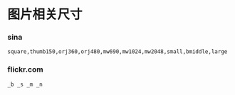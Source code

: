 # 图片相关尺寸

### sina

```
square,thumb150,orj360,orj480,mw690,mw1024,mw2048,small,bmiddle,large
```

### flickr.com

```
_b _s _m _n
```



